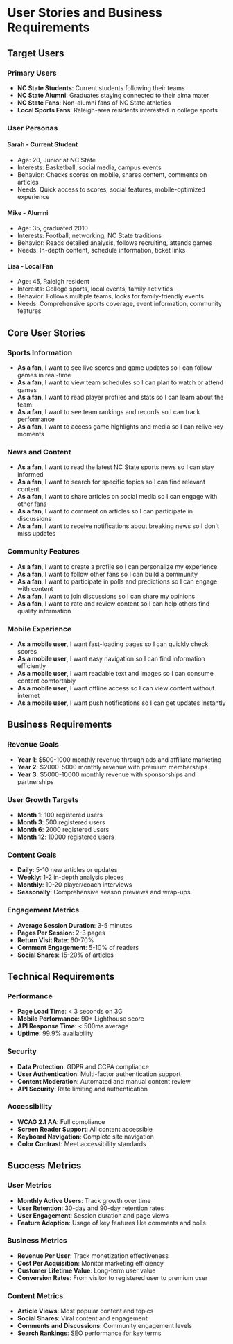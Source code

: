# User Stories and Business Requirements

## Target Users

### Primary Users
- **NC State Students**: Current students following their teams
- **NC State Alumni**: Graduates staying connected to their alma mater
- **NC State Fans**: Non-alumni fans of NC State athletics
- **Local Sports Fans**: Raleigh-area residents interested in college sports

### User Personas

#### Sarah - Current Student
- Age: 20, Junior at NC State
- Interests: Basketball, social media, campus events
- Behavior: Checks scores on mobile, shares content, comments on articles
- Needs: Quick access to scores, social features, mobile-optimized experience

#### Mike - Alumni
- Age: 35, graduated 2010
- Interests: Football, networking, NC State traditions
- Behavior: Reads detailed analysis, follows recruiting, attends games
- Needs: In-depth content, schedule information, ticket links

#### Lisa - Local Fan
- Age: 45, Raleigh resident
- Interests: College sports, local events, family activities
- Behavior: Follows multiple teams, looks for family-friendly events
- Needs: Comprehensive sports coverage, event information, community features

## Core User Stories

### Sports Information
- **As a fan**, I want to see live scores and game updates so I can follow games in real-time
- **As a fan**, I want to view team schedules so I can plan to watch or attend games
- **As a fan**, I want to read player profiles and stats so I can learn about the team
- **As a fan**, I want to see team rankings and records so I can track performance
- **As a fan**, I want to access game highlights and media so I can relive key moments

### News and Content
- **As a fan**, I want to read the latest NC State sports news so I can stay informed
- **As a fan**, I want to search for specific topics so I can find relevant content
- **As a fan**, I want to share articles on social media so I can engage with other fans
- **As a fan**, I want to comment on articles so I can participate in discussions
- **As a fan**, I want to receive notifications about breaking news so I don't miss updates

### Community Features
- **As a fan**, I want to create a profile so I can personalize my experience
- **As a fan**, I want to follow other fans so I can build a community
- **As a fan**, I want to participate in polls and predictions so I can engage with content
- **As a fan**, I want to join discussions so I can share my opinions
- **As a fan**, I want to rate and review content so I can help others find quality information

### Mobile Experience
- **As a mobile user**, I want fast-loading pages so I can quickly check scores
- **As a mobile user**, I want easy navigation so I can find information efficiently
- **As a mobile user**, I want readable text and images so I can consume content comfortably
- **As a mobile user**, I want offline access so I can view content without internet
- **As a mobile user**, I want push notifications so I can get updates instantly

## Business Requirements

### Revenue Goals
- **Year 1**: $500-1000 monthly revenue through ads and affiliate marketing
- **Year 2**: $2000-5000 monthly revenue with premium memberships
- **Year 3**: $5000-10000 monthly revenue with sponsorships and partnerships

### User Growth Targets
- **Month 1**: 100 registered users
- **Month 3**: 500 registered users
- **Month 6**: 2000 registered users
- **Month 12**: 10000 registered users

### Content Goals
- **Daily**: 5-10 new articles or updates
- **Weekly**: 1-2 in-depth analysis pieces
- **Monthly**: 10-20 player/coach interviews
- **Seasonally**: Comprehensive season previews and wrap-ups

### Engagement Metrics
- **Average Session Duration**: 3-5 minutes
- **Pages Per Session**: 2-3 pages
- **Return Visit Rate**: 60-70%
- **Comment Engagement**: 5-10% of readers
- **Social Shares**: 15-20% of articles

## Technical Requirements

### Performance
- **Page Load Time**: < 3 seconds on 3G
- **Mobile Performance**: 90+ Lighthouse score
- **API Response Time**: < 500ms average
- **Uptime**: 99.9% availability

### Security
- **Data Protection**: GDPR and CCPA compliance
- **User Authentication**: Multi-factor authentication support
- **Content Moderation**: Automated and manual content review
- **API Security**: Rate limiting and authentication

### Accessibility
- **WCAG 2.1 AA**: Full compliance
- **Screen Reader Support**: All content accessible
- **Keyboard Navigation**: Complete site navigation
- **Color Contrast**: Meet accessibility standards

## Success Metrics

### User Metrics
- **Monthly Active Users**: Track growth over time
- **User Retention**: 30-day and 90-day retention rates
- **User Engagement**: Session duration and page views
- **Feature Adoption**: Usage of key features like comments and polls

### Business Metrics
- **Revenue Per User**: Track monetization effectiveness
- **Cost Per Acquisition**: Monitor marketing efficiency
- **Customer Lifetime Value**: Long-term user value
- **Conversion Rates**: From visitor to registered user to premium user

### Content Metrics
- **Article Views**: Most popular content and topics
- **Social Shares**: Viral content and engagement
- **Comments and Discussions**: Community engagement levels
- **Search Rankings**: SEO performance for key terms